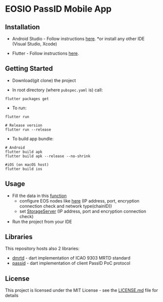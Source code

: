 # EOSIO PassID Mobile App

## Installation

* Android Studio - Follow instructions [here](https://developer.android.com/studio).  *or install any other IDE (Visual Studio, Xcode)

* Flutter - Follow instructions [here](https://flutter.dev/docs/get-started/install).

## Getting Started
* Download(git clone) the project

* In root directory (where `pubspec.yaml` is) call:
```
flutter packages get
```
* To run:
```
flutter run

# Release version
flutter run --release
```
* To build app bundle:
```
# Android
flutter build apk
flutter build apk --release --no-shrink

#iOS (on macOS host)
flutter build ios
```

## Usage

* Fill the data in this [function](/lib/main.dart#L31)
  - configure EOS nodes like [here](/lib/main.dart#L47-L48) (IP address, port, encryption connection check and network type(chainID))
  - set [StorageServer](/lib/main.dart#L56-L57) (IP address, port and encryption connection check)
* Run the project from your IDE
## Libraries
This repository hosts also 2 libraries:
* [dmrtd](lib/dmrtd) - dart implementation of ICAO 9303 MRTD standard
* [passid](lib/passid) - dart implementation of client PassID PoC protocol
## License

This project is licensed under the MIT License - see the [LICENSE.md](LICENSE.md) file for details
